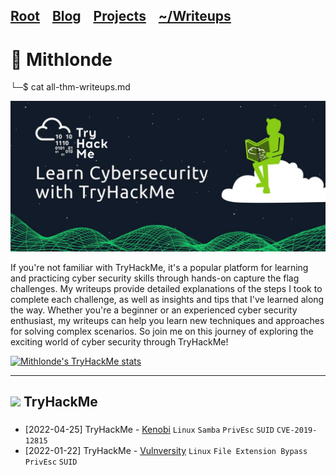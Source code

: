 <h2 class="menu-header" id="main">
<a href="https://github.com/Mithlonde/Mithlonde">Root</a>&#xA0;&#xA0;&#xA0;
<a href="https://github.com/Mithlonde/Mithlonde/blob/main/blog/index.md">Blog</a>&#xA0;&#xA0;&#xA0;
<a href="https://github.com/Mithlonde/Mithlonde/blob/main/projects/index.md">Projects</a>&#xA0;&#xA0;&#xA0;
<a href="https://github.com/Mithlonde/Mithlonde/blob/main/thm/thm.md">~/Writeups</a>&#xA0;&#xA0;&#xA0;
</h2>

# 👾 Mithlonde
└─$ cat all-thm-writeups.md

![image](https://github.com/Mithlonde/Mithlonde/blob/main/thm/images/banner-thm.jpg)

If you're not familiar with TryHackMe, it's a popular platform for learning and practicing cyber security skills through hands-on capture the flag challenges. My writeups provide detailed explanations of the steps I took to complete each challenge, as well as insights and tips that I've learned along the way. Whether you're a beginner or an experienced cyber security enthusiast, my writeups can help you learn new techniques and approaches for solving complex scenarios. So join me on this journey of exploring the exciting world of cyber security through TryHackMe!

<a href="https://tryhackme.com/p/Mithlonde" rel="nofollow">
  <img src="https://tryhackme-badges.s3.amazonaws.com/Mithlonde.png" alt="Mithlonde's TryHackMe stats">
</a> 

---

## <img src="https://api.iconify.design/simple-icons/tryhackme.svg?color=%23c11111&width=25&height=25"> TryHackMe

<!--THM COLUMN-->

### 

- [2022-04-25] TryHackMe - [Kenobi](https://github.com/Mithlonde/Mithlonde/blob/main/thm/2022-04-25-Kenobi.md) `Linux` `Samba` `PrivEsc` `SUID` `CVE-2019-12815`
- [2022-01-22] TryHackMe - [Vulnversity](https://github.com/Mithlonde/Mithlonde/blob/main/thm/2022-01-22-Vulnversity.md) `Linux` `File Extension Bypass` `PrivEsc` `SUID`
